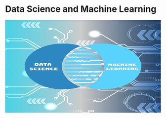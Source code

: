 # Data Science and Machine Learning

<img align="center" src = "https://github.com/engineerbekir/Data-Science-and-Machine-Learning/blob/main/Data_Science/Data%20Analysis/data%20science%20and%20machine%20learning.png" width = "790" height ="300"/>
